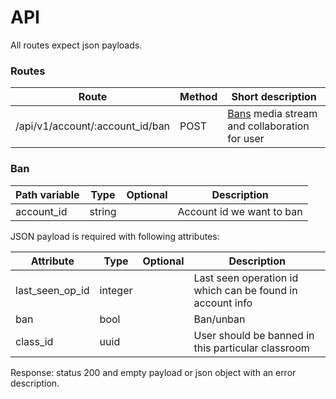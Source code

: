 # API

All routes expect json payloads.

### Routes
Route                           | Method | Short description
------------------------------- | ------ | ----------
/api/v1/account/:account_id/ban | POST   | [Bans](#ban) media stream and collaboration for user

### Ban

Path variable          | Type        | Optional | Description
---------------------- | ----------- | -------- | --------------
account_id             | string      |          | Account id we want to ban

JSON payload is required with following attributes:

Attribute              | Type        | Optional | Description
---------------------- | ----------- | -------- | --------------
last_seen_op_id        | integer     |          | Last seen operation id which can be found in account info
ban                    | bool        |          | Ban/unban
class_id               | uuid        |          | User should be banned in this particular classroom 

Response: status 200 and empty payload or json object with an error description.

